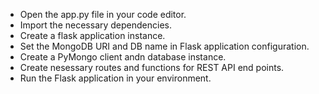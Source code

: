 - Open the app.py file in your code editor.
- Import the necessary dependencies.
- Create a flask application instance.
- Set the MongoDB URI and DB name in Flask application configuration.
- Create a PyMongo client andn database instance.
- Create nesessary routes and functions for REST API end points.
- Run the Flask application in your environment.
